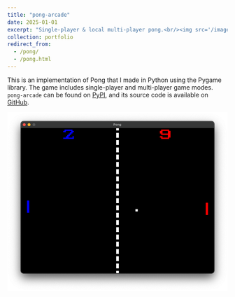 ```yaml
---
title: "pong-arcade"
date: 2025-01-01
excerpt: "Single-player & local multi-player pong.<br/><img src='/images/pong.png'>"
collection: portfolio
redirect_from:
  - /pong/
  - /pong.html
---
```


This is an implementation of Pong that I made in Python using the Pygame library. The game includes single-player and multi-player game modes. `pong-arcade` can be found on [PyPI](https://pypi.org/project/pong-arcade/), and its source code is available on [GitHub](https://github.com/jacob-thompson/pong-arcade).

![pong-arcade](/images/pong.png)
